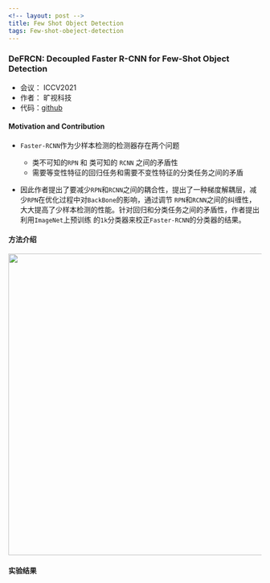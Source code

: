 ```yaml
---
<!-- layout: post -->
title: Few Shot Object Detection
tags: Few-shot-obeject-detection
---
```


### DeFRCN: Decoupled Faster R-CNN for Few-Shot Object Detection

- 会议： ICCV2021
- 作者： 旷视科技
- 代码：[github](https://github.com/er-muyue/DeFRCN)



#### **Motivation** and **Contribution**

- `Faster-RCNN`作为少样本检测的检测器存在两个问题
  - 类不可知的`RPN` 和 类可知的 `RCNN` 之间的矛盾性
  - 需要等变性特征的回归任务和需要不变性特征的分类任务之间的矛盾

- 因此作者提出了要减少`RPN`和`RCNN`之间的耦合性，提出了一种梯度解耦层，减少`RPN`在优化过程中对`BackBone`的影响，通过调节
`RPN`和`RCNN`之间的纠缠性，大大提高了少样本检测的性能。针对回归和分类任务之间的矛盾性，作者提出利用`ImageNet`上预训练
  的`1k`分类器来校正`Faster-RCNN`的分类器的结果。

#### 方法介绍


 <div align=center><img src="https://i.postimg.cc/fTMCtbH9/DeFRCN-1.png" width="600"></div>


#### 实验结果
